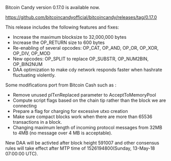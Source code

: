 Bitcoin Candy version 0.17.0 is available now.


https://github.com/bitcoincandyofficial/bitcoincandy/releases/tag/0.17.0

This release includes the following features and fixes:

- Increase the maximum blocksize to 32,000,000 bytes
- Increase the OP_RETURN size to 600 bytes
- Re-enabling of several opcodes: OP_CAT, OP_AND, OP_OR, OP_XOR, OP_DIV, OP_MOD
- New opcodes: OP_SPLIT to replace OP_SUBSTR, OP_NUM2BIN, OP_BIN2NUM
- DAA optimization to make cdy network responds faster when hashrate fluctuating violently.



Some modifications port from Bitcoin Cash such as : 
- Remove unused plTxnReplaced parameter to AcceptToMemoryPool
- Compute script flags based on the chain tip rather than the block we are connecting
- Prepare a flag for charging for excessive utxo creation
- Make sure compact blocks work when there are more than 65536 transactions in a block.
- Changing maximum length of incoming protocol messages from 32MB to 4MB (no message over 4 MB is acceptable).


New DAA will be activted after block height 591007 and other consensus rules will take effect after MTP time of 1526194800(Sunday, 13-May-18 07:00:00 UTC).
